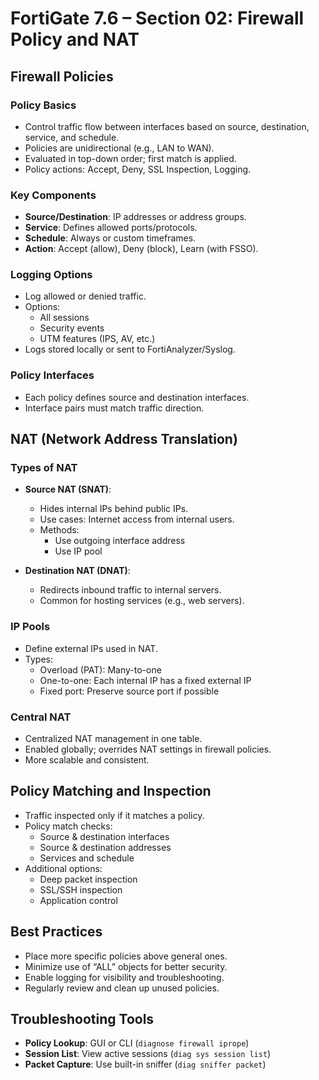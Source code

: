 # FortiGate 7.6 – Section 02: Firewall Policy and NAT

## Firewall Policies

### Policy Basics

- Control traffic flow between interfaces based on source, destination, service, and schedule.
- Policies are unidirectional (e.g., LAN to WAN).
- Evaluated in top-down order; first match is applied.
- Policy actions: Accept, Deny, SSL Inspection, Logging.

### Key Components

- **Source/Destination**: IP addresses or address groups.
- **Service**: Defines allowed ports/protocols.
- **Schedule**: Always or custom timeframes.
- **Action**: Accept (allow), Deny (block), Learn (with FSSO).

### Logging Options

- Log allowed or denied traffic.
- Options:
  - All sessions
  - Security events
  - UTM features (IPS, AV, etc.)
- Logs stored locally or sent to FortiAnalyzer/Syslog.

### Policy Interfaces

- Each policy defines source and destination interfaces.
- Interface pairs must match traffic direction.

## NAT (Network Address Translation)

### Types of NAT

- **Source NAT (SNAT)**:
  - Hides internal IPs behind public IPs.
  - Use cases: Internet access from internal users.
  - Methods:
    - Use outgoing interface address
    - Use IP pool

- **Destination NAT (DNAT)**:
  - Redirects inbound traffic to internal servers.
  - Common for hosting services (e.g., web servers).

### IP Pools

- Define external IPs used in NAT.
- Types:
  - Overload (PAT): Many-to-one
  - One-to-one: Each internal IP has a fixed external IP
  - Fixed port: Preserve source port if possible

### Central NAT

- Centralized NAT management in one table.
- Enabled globally; overrides NAT settings in firewall policies.
- More scalable and consistent.

## Policy Matching and Inspection

- Traffic inspected only if it matches a policy.
- Policy match checks:
  - Source & destination interfaces
  - Source & destination addresses
  - Services and schedule
- Additional options:
  - Deep packet inspection
  - SSL/SSH inspection
  - Application control

## Best Practices

- Place more specific policies above general ones.
- Minimize use of “ALL” objects for better security.
- Enable logging for visibility and troubleshooting.
- Regularly review and clean up unused policies.

## Troubleshooting Tools

- **Policy Lookup**: GUI or CLI (`diagnose firewall iprope`)
- **Session List**: View active sessions (`diag sys session list`)
- **Packet Capture**: Use built-in sniffer (`diag sniffer packet`)
